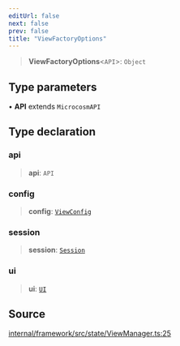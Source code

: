 ```yaml
---
editUrl: false
next: false
prev: false
title: "ViewFactoryOptions"
---
```


> **ViewFactoryOptions**\<`API`\>: `Object`

## Type parameters

• **API** extends `MicrocosmAPI`

## Type declaration

### api

> **api**: `API`

### config

> **config**: [`ViewConfig`](ViewConfig.md)

### session

> **session**: [`Session`](../classes/Session.md)

### ui

> **ui**: [`UI`](../classes/UI.md)

## Source

[internal/framework/src/state/ViewManager.ts:25](https://github.com/nodenogg-in/alpha-p2p/blob/8383a4b/internal/framework/src/state/ViewManager.ts#L25)
